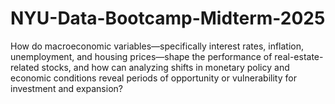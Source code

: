 # NYU-Data-Bootcamp-Midterm-2025
How do macroeconomic variables—specifically interest rates, inflation, unemployment, and housing prices—shape the performance of real-estate-related stocks, and how can analyzing shifts in monetary policy and economic conditions reveal periods of opportunity or vulnerability for investment and expansion?
